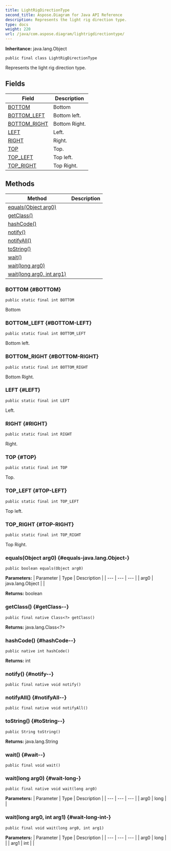 ```yaml
---
title: LightRigDirectionType
second_title: Aspose.Diagram for Java API Reference
description: Represents the light rig direction type.
type: docs
weight: 220
url: /java/com.aspose.diagram/lightrigdirectiontype/
---
```


**Inheritance:**
java.lang.Object
```
public final class LightRigDirectionType
```

Represents the light rig direction type.
## Fields

| Field | Description |
| --- | --- |
| [BOTTOM](#BOTTOM) | Bottom |
| [BOTTOM_LEFT](#BOTTOM-LEFT) | Bottom left. |
| [BOTTOM_RIGHT](#BOTTOM-RIGHT) | Bottom Right. |
| [LEFT](#LEFT) | Left. |
| [RIGHT](#RIGHT) | Right. |
| [TOP](#TOP) | Top. |
| [TOP_LEFT](#TOP-LEFT) | Top left. |
| [TOP_RIGHT](#TOP-RIGHT) | Top Right. |
## Methods

| Method | Description |
| --- | --- |
| [equals(Object arg0)](#equals-java.lang.Object-) |  |
| [getClass()](#getClass--) |  |
| [hashCode()](#hashCode--) |  |
| [notify()](#notify--) |  |
| [notifyAll()](#notifyAll--) |  |
| [toString()](#toString--) |  |
| [wait()](#wait--) |  |
| [wait(long arg0)](#wait-long-) |  |
| [wait(long arg0, int arg1)](#wait-long-int-) |  |
### BOTTOM {#BOTTOM}
```
public static final int BOTTOM
```


Bottom

### BOTTOM_LEFT {#BOTTOM-LEFT}
```
public static final int BOTTOM_LEFT
```


Bottom left.

### BOTTOM_RIGHT {#BOTTOM-RIGHT}
```
public static final int BOTTOM_RIGHT
```


Bottom Right.

### LEFT {#LEFT}
```
public static final int LEFT
```


Left.

### RIGHT {#RIGHT}
```
public static final int RIGHT
```


Right.

### TOP {#TOP}
```
public static final int TOP
```


Top.

### TOP_LEFT {#TOP-LEFT}
```
public static final int TOP_LEFT
```


Top left.

### TOP_RIGHT {#TOP-RIGHT}
```
public static final int TOP_RIGHT
```


Top Right.

### equals(Object arg0) {#equals-java.lang.Object-}
```
public boolean equals(Object arg0)
```




**Parameters:**
| Parameter | Type | Description |
| --- | --- | --- |
| arg0 | java.lang.Object |  |

**Returns:**
boolean
### getClass() {#getClass--}
```
public final native Class<?> getClass()
```




**Returns:**
java.lang.Class<?>
### hashCode() {#hashCode--}
```
public native int hashCode()
```




**Returns:**
int
### notify() {#notify--}
```
public final native void notify()
```




### notifyAll() {#notifyAll--}
```
public final native void notifyAll()
```




### toString() {#toString--}
```
public String toString()
```




**Returns:**
java.lang.String
### wait() {#wait--}
```
public final void wait()
```




### wait(long arg0) {#wait-long-}
```
public final native void wait(long arg0)
```




**Parameters:**
| Parameter | Type | Description |
| --- | --- | --- |
| arg0 | long |  |

### wait(long arg0, int arg1) {#wait-long-int-}
```
public final void wait(long arg0, int arg1)
```




**Parameters:**
| Parameter | Type | Description |
| --- | --- | --- |
| arg0 | long |  |
| arg1 | int |  |

